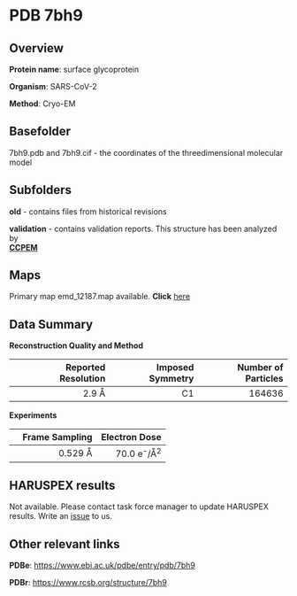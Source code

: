 # PDB 7bh9

## Overview

**Protein name**: surface glycoprotein

**Organism**: SARS-CoV-2

**Method**: Cryo-EM



## Basefolder

7bh9.pdb and 7bh9.cif - the coordinates of the threedimensional molecular model

## Subfolders



**old** - contains files from historical revisions

**validation** - contains validation reports. This structure has been analyzed by <br>     [**CCPEM**](https://github.com/thorn-lab/coronavirus_structural_task_force/tree/master/pdb/surface_glycoprotein/SARS-CoV-2/7bh9/validation/ccpem-validation)



## Maps

Primary map emd_12187.map available. **Click** [here](http://ftp.wwpdb.org/pub/emdb/structures/EMD-12187/map/) 

## Data Summary
**Reconstruction Quality and Method**

|   | Reported Resolution | Imposed Symmetry | Number of Particles |
|---|-------------:|----------------:|--------------:|
|   |2.9 Å|C1|164636|

**Experiments**

|   | Frame Sampling | Electron Dose |
|---|-------------:|----------------:|
|   |0.529 Å|70.0 e<sup>-</sup>/Å<sup>2</sup>|

## HARUSPEX results

Not available. Please contact task force manager to update HARUSPEX results. Write an [issue](https://github.com/thorn-lab/coronavirus_structural_task_force/issues) to us.

## Other relevant links 
**PDBe**:  https://www.ebi.ac.uk/pdbe/entry/pdb/7bh9
 
**PDBr**: https://www.rcsb.org/structure/7bh9 
